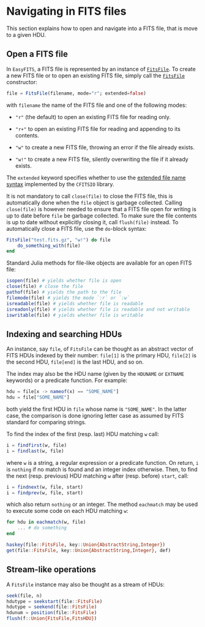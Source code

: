 # Navigating in FITS files

This section explains how to open and navigate into a FITS file, that is move to a given
HDU.

## Open a FITS file

In `EasyFITS`, a FITS file is represented by an instance of [`FitsFile`](@ref). To create
a new FITS file or to open an existing FITS file, simply call the [`FitsFile`](@ref)
constructor:

```julia
file = FitsFile(filename, mode="r"; extended=false)
```

with `filename` the name of the FITS file and one of the following modes:

- `"r"` (the default) to open an existing FITS file for reading only.

- `"r+"` to open an existing FITS file for reading and appending to its contents.

- `"w"` to create a new FITS file, throwing an error if the file already exists.

- `"w!"` to create a new FITS file, silently overwriting the file if it already exists.

The `extended` keyword specifies whether to use the [extended file name
syntax](https://heasarc.gsfc.nasa.gov/docs/software/fitsio/c/c_user/node83.html)
implemented by the `CFITSIO` library.

It is not mandatory to call `close(file)` to close the FITS file, this is automatically
done when the `file` object is garbage collected. Calling `close(file)` is however needed
to ensure that a FITS file open for writing is up to date before `file` be garbage
collected. To make sure the file contents is up to date without explicitly closing it,
call `flush(file)` instead. To automatically close a FITS file, use the `do`-block syntax:

``` julia
FitsFile("test.fits.gz", "w!") do file
    do_something_with(file)
end
```

Standard Julia methods for file-like objects are available for an open FITS file:

```julia
isopen(file) # yields whether file is open
close(file) # close the file
pathof(file) # yields the path to the file
filemode(file) # yields the mode `:r` or `:w`
isreadable(file) # yields whether file is readable
isreadonly(file) # yields whether file is readable and not writable
iswritable(file) # yields whether file is writable
```

## Indexing and searching HDUs

An instance, say `file`, of `FitsFile` can be thought as an abstract vector of FITS HDUs
indexed by their number: `file[1]` is the primary HDU, `file[2]` is the second HDU,
`file[end]` is the last HDU, and so on.

The index may also be the HDU name (given by the `HDUNAME` or `EXTNAME` keywords)
or a predicate function. For example:

```julia
hdu = file[x -> nameof(x) == "SOME_NAME"]
hdu = file["SOME_NAME"]
```

both yield the first HDU in `file` whose name is `"SOME_NAME"`. In the latter case, the
comparison is done ignoring letter case as assumed by FITS standard for comparing strings.

To find the index of the first (resp. last) HDU matching `w` call:

```julia
i = findfirst(w, file)
i = findlast(w, file)
```

where `w` is a string, a regular expression or a predicate function. On return, `i` is
`nothing` if no match is found and an integer index otherwise. Then, to find the next
(resp. previous) HDU matching `w` after (resp. before) `start`, call:

```julia
i = findnext(w, file, start)
i = findprev(w, file, start)
```

which also return `nothing` or an integer. The method `eachmatch` may be used to execute
some code on each HDU matching `w`:

```julia
for hdu in eachmatch(w, file)
    ... # do something
end
```

```julia
haskey(file::FitsFile, key::Union{AbstractString,Integer})
get(file::FitsFile, key::Union{AbstractString,Integer}, def)
```

## Stream-like operations

A `FitsFile` instance may also be thought as a stream of HDUs:


```julia
seek(file, n)
hdutype = seekstart(file::FitsFile)
hdutype = seekend(file::FitsFile)
hdunum = position(file::FitsFile)
flush(f::Union{FitsFile,FitsHDU})
```
